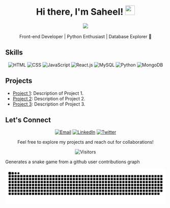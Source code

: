 <!-- Header -->
<div align="center">
  <h1>Hi there, I'm Saheel! <span> <img src="https://raw.githubusercontent.com/MartinHeinz/MartinHeinz/master/wave.gif" width="30px" height="30px" /> 
</h1>
  <img src="https://user-images.githubusercontent.com/74038190/219923809-b86dc415-a0c2-4a38-bc88-ad6cf06395a8.gif" width="200">
  <p>Front-end Developer | Python Enthusiast | Database Explorer 🚀</p>
</div>

<!-- Skills Section -->
## Skills
<div align="center">
  <img src="" alt="HTML" title="HTML" width="50" height="50">
  <img src="css_icon.png" alt="CSS" title="CSS" width="50" height="50">
  <img src="javascript_icon.png" alt="JavaScript" title="JavaScript" width="50" height="50">
  <img src="react_icon.png" alt="React.js" title="React.js" width="50" height="50">
  <img src="mysql_icon.png" alt="MySQL" title="MySQL" width="50" height="50">
  <img src="python_icon.png" alt="Python" title="Python" width="50" height="50">
  <img src="mongodb_icon.png" alt="MongoDB" title="MongoDB" width="50" height="50">
</div>

<!-- Projects Section -->
## Projects
- [Project 1](link_to_project_1): Description of Project 1.
- [Project 2](link_to_project_2): Description of Project 2.
- [Project 3](link_to_project_3): Description of Project 3.

<!-- Contact Section -->
## Let's Connect
<div align="center">
  <a href="mailto:your_email@example.com"><img src="email_icon.png" alt="Email" title="Email" width="50" height="50"></a>
  <a href="link_to_your_linkedin_profile"><img src="linkedin_icon.png" alt="LinkedIn" title="LinkedIn" width="50" height="50"></a>
  <a href="link_to_your_twitter_profile"><img src="twitter_icon.png" alt="Twitter" title="Twitter" width="50" height="50"></a>
</div>

<!-- Footer -->
<div align="center">
  <p>Feel free to explore my projects and reach out for collaborations!</p>
  <img src="https://visitor-badge.glitch.me/badge?page_id=your_username.your_repo_name" alt="Visitors" />
</div>



Generates a snake game from a github user contributions graph

<picture>
  <source
    media="(prefers-color-scheme: dark)"
    srcset="https://raw.githubusercontent.com/platane/snk/output/github-contribution-grid-snake-dark.svg"
  />
  <source
    media="(prefers-color-scheme: light)"
    srcset="https://raw.githubusercontent.com/platane/snk/output/github-contribution-grid-snake.svg"
  />
  <img
    alt="github contribution grid snake animation"
    src="https://raw.githubusercontent.com/platane/snk/output/github-contribution-grid-snake.svg"
  />
</picture>


